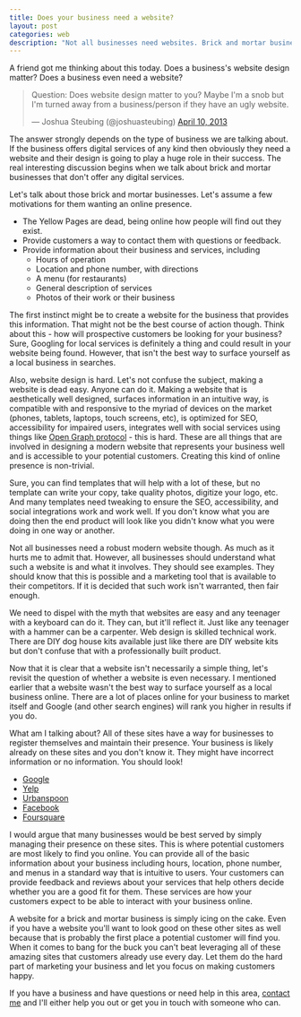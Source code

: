 ```yaml
---
title: Does your business need a website?
layout: post
categories: web
description: "Not all businesses need websites. Brick and mortar businesses can reach more customers by leveraging 3rd party sites. The Yellow Pages are dead. Welcome to the future."
---
```


A friend got me thinking about this today. Does a business's website design matter? Does a business even need a website?

<blockquote class="twitter-tweet"><p>Question: Does website design matter to you? Maybe I'm a snob but I'm turned away from a business/person if they have an ugly website.</p>&mdash; Joshua Steubing (@joshuasteubing) <a href="https://twitter.com/joshuasteubing/status/321968615702282241">April 10, 2013</a></blockquote>
<script async src="//platform.twitter.com/widgets.js" charset="utf-8"></script>

The answer strongly depends on the type of business we are talking about. If the business offers digital services of any kind then obviously they need a website and their design is going to play a huge role in their success. The real interesting discussion begins when we talk about brick and mortar businesses that don't offer any digital services.

Let's talk about those brick and mortar businesses. Let's assume a few motivations for them wanting an online presence.

* The Yellow Pages are dead, being online how people will find out they exist.
* Provide customers a way to contact them with questions or feedback.
* Provide information about their business and services, including
	* Hours of operation
	* Location and phone number, with directions
	* A menu (for restaurants)
	* General description of services
	* Photos of their work or their business

The first instinct might be to create a website for the business that provides this information. That might not be the best course of action though. Think about this - how will prospective customers be looking for your business? Sure, Googling for local services is definitely a thing and could result in your website being found. However, that isn't the best way to surface yourself as a local business in searches.

Also, website design is hard. Let's not confuse the subject, making a website is dead easy. Anyone can do it. Making a website that is aesthetically well designed, surfaces information in an intuitive way, is compatible with and responsive to the myriad of devices on the market (phones, tablets, laptops, touch screens, etc), is optimized for SEO, accessibility for impaired users, integrates well with social services using things like [Open Graph protocol]({{site.url}}/2013/open-graph-twitter-cards-and-your-blog) - this is hard. These are all things that are involved in designing a modern website that represents your business well and is accessible to your potential customers. Creating this kind of online presence is non-trivial.

Sure, you can find templates that will help with a lot of these, but no template can write your copy, take quality photos, digitize your logo, etc. And many templates need tweaking to ensure the SEO, accessibility, and social integrations work and work well. If you don't know what you are doing then the end product will look like you didn't know what you were doing in one way or another.

Not all businesses need a robust modern website though. As much as it hurts me to admit that. However, all businesses should understand what such a website is and what it involves. They should see examples. They should know that this is possible and a marketing tool that is available to their competitors. If it is decided that such work isn't warranted, then fair enough.

We need to dispel with the myth that websites are easy and any teenager with a keyboard can do it. They can, but it'll reflect it. Just like any teenager with a hammer can be a carpenter. Web design is skilled technical work. There are DIY dog house kits available just like there are DIY website kits but don't confuse that with a professionally built product.

Now that it is clear that a website isn't necessarily a simple thing, let's revisit the question of whether a website is even necessary. I mentioned earlier that a website wasn't the best way to surface yourself as a local business online. There are a lot of places online for your business to market itself and Google (and other search engines) will rank you higher in results if you do.

What am I talking about? All of these sites have a way for businesses to register themselves and maintain their presence. Your business is likely already on these sites and you don't know it. They might have incorrect information or no information. You should look!

* [Google](https://www.google.com/business/placesforbusiness/)
* [Yelp](https://biz.yelp.com/support)
* [Urbanspoon](http://www.urbanspoon.com/faq#faq-question-65)
* [Facebook](https://www.facebook.com/business/)
* [Foursquare](http://business.foursquare.com/)

I would argue that many businesses would be best served by simply managing their presence on these sites. This is where potential customers are most likely to find you online. You can provide all of the basic information about your business including hours, location, phone number, and menus in a standard way that is intuitive to users. Your customers can provide feedback and reviews about your services that help others decide whether you are a good fit for them. These services are how your customers expect to be able to interact with your business online.

A website for a brick and mortar business is simply icing on the cake. Even if you have a website you'll want to look good on these other sites as well because that is probably the first place a potential customer will find you. When it comes to bang for the buck you can't beat leveraging all of these amazing sites that customers already use every day. Let them do the hard part of marketing your business and let you focus on making customers happy.

If you have a business and have questions or need help in this area, [contact me](mailto:joshua@zduck.com) and I'll either help you out or get you in touch with someone who can.